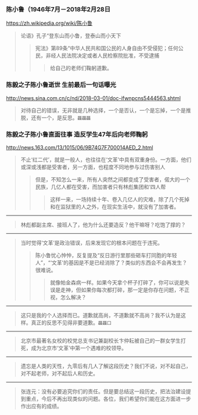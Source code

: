 ### 陈小鲁（1946年7月－2018年2月28日
https://zh.wikipedia.org/wiki/陈小鲁
>论语》孔子“登东山而小鲁，登泰山而小天下
>>宪法》第89条“中华人民共和国公民的人身自由不受侵犯；任何公民，非经人民法院决定或者人民检察院批准，不受逮捕
>>>给自己的老师们鞠躬道歉。
### 陈毅之子陈小鲁逝世 生前最后一句话曝光
http://news.sina.com.cn/c/nd/2018-03-01/doc-ifwnpcns5444563.shtml
>对待自己的错误，无非就是几种选择，一个是否认，一个是忘掉，一个是推脱，还有一个，是反思。`龘龘龘`
### 陈毅之子陈小鲁直面往事 造反学生47年后向老师鞠躬
http://news.163.com/13/1015/06/9B74G7F700014AED_2.html
>不止‘红二代’，就是一般人，也往往在‘文革’中具有双重身份。一方面，他们或深或浅都是受害者，另一方面，也程度不同地参与过伤害别人
>>但是，不知怎么一来，所有人突然之间都变成了受害者，偌大的一个民族，几亿人都在受害，而加害者只有林彪集团和‘四人帮
>>>这样一来，一场持续十年、卷入几亿人的灾难，除了几个死掉和在监狱里的人之外，在现实生活中，就没有了加害者。
---
>林彪都副主席、接班人了，他为什么还要造反？他干嘛呀？吃饱了撑的？
---
>当时觉得‘文革’是政治错误，后来发现它的根本问题在于违宪。
>>陈小鲁忧心忡忡，反复提及“反日游行里那些砸车打同胞的年轻人”，“‘文革’的基因是不是已经消除了？类似的东西会不会再发生？很难说。
>>>就像帕金森病一样。如果今天拿个杯子打碎了，你可以说是失误是走神，但如果你每次都打碎，那一定是你存在问题，不正视，怎么解决？
---
>这只是我的个人选择而已。道歉就高尚，不道歉就不高尚？我不认为是这样。真正的反思不见得非要道歉。`龘龘囗`
---
>北京市最著名女校的校党总支书记兼副校长卞仲耘被自己的一群女学生打死，成为北京市‘文革’中第一个遇难的校领导。
---
>遗忘是人类的天性，九零后有几人了解这段历史？我们不说，对不起自己，对不起老师，对不起后人和历史。
---
>张连元：没有必要追究你们的责任。但是要总结这一段历史，把法治建设提到重点，今后不再出现类似的问题。各位，我们希望你们能在这方面进一步作出应有的成绩。